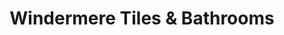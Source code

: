 ---
title: "Windermere Tiles & Bathrooms"
url: /bowness-on-windermere/windermere-tiles-and-bathrooms/
shop: bathroom
---